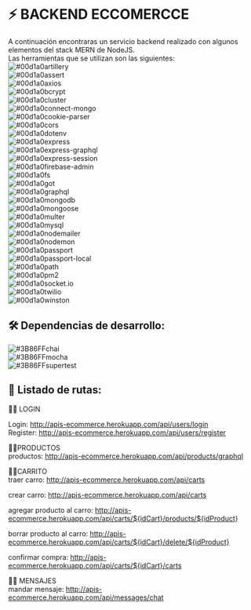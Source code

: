 
# ⚡️ BACKEND ECCOMERCCE

A continuación encontraras un servicio backend realizado con algunos
elementos del stack MERN de NodeJS. \
Las herramientas que se utilizan son las siguientes: \
![#00d1a0](http://via.placeholder.com/10/00b48a?text=+&?raw=true)artillery  \
![#00d1a0](http://via.placeholder.com/10/00b48a?text=+)assert \
![#00d1a0](http://via.placeholder.com/10/00b48a?text=+)axios \
![#00d1a0](http://via.placeholder.com/10/00b48a?text=+)bcrypt \
![#00d1a0](http://via.placeholder.com/10/00b48a?text=+)cluster \
![#00d1a0](http://via.placeholder.com/10/00b48a?text=+)connect-mongo \
![#00d1a0](http://via.placeholder.com/10/00b48a?text=+)cookie-parser \
![#00d1a0](http://via.placeholder.com/10/00b48a?text=+)cors \
![#00d1a0](http://via.placeholder.com/10/00b48a?text=+)dotenv \
![#00d1a0](http://via.placeholder.com/10/00b48a?text=+)express \
![#00d1a0](http://via.placeholder.com/10/00b48a?text=+)express-graphql \
![#00d1a0](http://via.placeholder.com/10/00b48a?text=+)express-session \
![#00d1a0](http://via.placeholder.com/10/00b48a?text=+)firebase-admin \
![#00d1a0](http://via.placeholder.com/10/00b48a?text=+)fs \
![#00d1a0](http://via.placeholder.com/10/00b48a?text=+)got \
![#00d1a0](http://via.placeholder.com/10/00b48a?text=+)graphql \
![#00d1a0](http://via.placeholder.com/10/00b48a?text=+)mongodb \
![#00d1a0](http://via.placeholder.com/10/00b48a?text=+)mongoose \
![#00d1a0](http://via.placeholder.com/10/00b48a?text=+)multer \
![#00d1a0](http://via.placeholder.com/10/00b48a?text=+)mysql \
![#00d1a0](http://via.placeholder.com/10/00b48a?text=+)nodemailer \
![#00d1a0](http://via.placeholder.com/10/00b48a?text=+)nodemon \
![#00d1a0](http://via.placeholder.com/10/00b48a?text=+)passport \
![#00d1a0](http://via.placeholder.com/10/00b48a?text=+)passport-local \
![#00d1a0](http://via.placeholder.com/10/00b48a?text=+)path \
![#00d1a0](http://via.placeholder.com/10/00b48a?text=+)pm2 \
![#00d1a0](http://via.placeholder.com/10/00b48a?text=+)socket.io \
![#00d1a0](http://via.placeholder.com/10/00b48a?text=+)twilio \
![#00d1a0](http://via.placeholder.com/10/00b48a?text=+)winston 

## 🛠 Dependencias de desarrollo:
![#3B86FF](http://via.placeholder.com/10/3B86FF?text=+)chai \
![#3B86FF](http://via.placeholder.com/10/3B86FF?text=+)mocha \
![#3B86FF](http://via.placeholder.com/10/3B86FF?text=+)supertest 

## 💬 Listado de rutas: 

👩‍💻 LOGIN

Login: http://apis-ecommerce.herokuapp.com/api/users/login \
Register: http://apis-ecommerce.herokuapp.com/api/users/register

👩‍💻PRODUCTOS \
 productos: http://apis-ecommerce.herokuapp.com/api/products/graphql

👩‍💻CARRITO \
traer carro: http://apis-ecommerce.herokuapp.com/api/carts

crear carro: http://apis-ecommerce.herokuapp.com/api/carts

agregar producto al carro: http://apis-ecommerce.herokuapp.com/api/carts/${idCart}/products/${idProduct}

borrar producto al carro: http://apis-ecommerce.herokuapp.com/api/carts/${idCart}/delete/${idProduct}

confirmar compra:  http://apis-ecommerce.herokuapp.com/api/carts/${idCart}/carts

👩‍💻 MENSAJES \
mandar mensaje: http://apis-ecommerce.herokuapp.com/api/messages/chat


